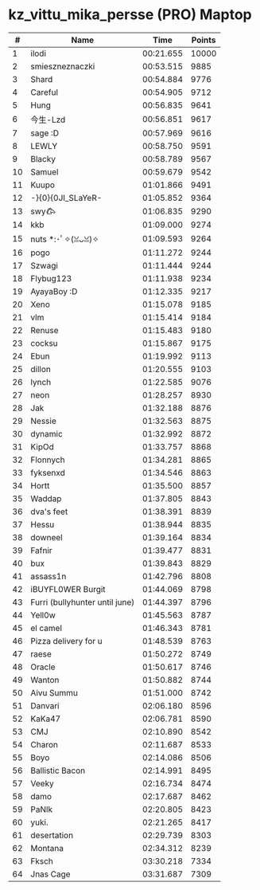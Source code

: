 # kz_vittu_mika_persse (PRO) Maptop

|  # | Name | Time | Points |
|-------------- | -------------- | -------------- | -------------- | 
| 1 | ilodi | 00:21.655 | 10000 | 
| 2 | smieszneznaczki | 00:53.515 | 9885 | 
| 3 | Shard | 00:54.884 | 9776 | 
| 4 | Careful | 00:54.905 | 9712 | 
| 5 | Hung | 00:56.835 | 9641 | 
| 6 | 今生-Lzd | 00:56.851 | 9617 | 
| 7 | sage :D | 00:57.969 | 9616 | 
| 8 | LEWLY | 00:58.750 | 9591 | 
| 9 | Blacky | 00:58.789 | 9567 | 
| 10 | Samuel | 00:59.679 | 9542 | 
| 11 | Kuupo | 01:01.866 | 9491 | 
| 12 | -}{0}{0JI_SLaYeR- | 01:05.852 | 9364 | 
| 13 | swy𐂃 | 01:06.835 | 9290 | 
| 14 | kkb | 01:09.000 | 9274 | 
| 15 | nuts *:･ﾟ✧(ꈍᴗꈍ)✧ | 01:09.593 | 9264 | 
| 16 | pogo | 01:11.272 | 9244 | 
| 17 | Szwagi | 01:11.444 | 9244 | 
| 18 | Flybug123 | 01:11.938 | 9234 | 
| 19 | AyayaBoy :D | 01:12.335 | 9217 | 
| 20 | Xeno | 01:15.078 | 9185 | 
| 21 | vlm | 01:15.414 | 9184 | 
| 22 | Renuse | 01:15.483 | 9180 | 
| 23 | cocksu | 01:15.867 | 9175 | 
| 24 | Ebun | 01:19.992 | 9113 | 
| 25 | dillon | 01:20.555 | 9103 | 
| 26 | lynch | 01:22.585 | 9076 | 
| 27 | neon | 01:28.257 | 8930 | 
| 28 | Jak | 01:32.188 | 8876 | 
| 29 | Nessie | 01:32.563 | 8875 | 
| 30 | dynamic | 01:32.992 | 8872 | 
| 31 | KipOd | 01:33.757 | 8868 | 
| 32 | Flonnych | 01:34.281 | 8865 | 
| 33 | fyksenxd | 01:34.546 | 8863 | 
| 34 | Hortt | 01:35.500 | 8857 | 
| 35 | Waddap | 01:37.805 | 8843 | 
| 36 | dva's feet | 01:38.391 | 8839 | 
| 37 | Hessu | 01:38.944 | 8835 | 
| 38 | downeel | 01:39.164 | 8834 | 
| 39 | Fafnir | 01:39.477 | 8831 | 
| 40 | bux | 01:39.843 | 8829 | 
| 41 | assass1n | 01:42.796 | 8808 | 
| 42 | iBUYFL0WER Burgit | 01:44.069 | 8798 | 
| 43 | Furri (bullyhunter until june) | 01:44.397 | 8796 | 
| 44 | Yell0w | 01:45.563 | 8787 | 
| 45 | el camel | 01:46.343 | 8781 | 
| 46 | Pizza delivery for u | 01:48.539 | 8763 | 
| 47 | raese | 01:50.272 | 8749 | 
| 48 | Oracle | 01:50.617 | 8746 | 
| 49 | Wanton | 01:50.882 | 8744 | 
| 50 | Aivu Summu | 01:51.000 | 8742 | 
| 51 | Danvari | 02:06.180 | 8596 | 
| 52 | KaKa47 | 02:06.781 | 8590 | 
| 53 | CMJ | 02:10.890 | 8542 | 
| 54 | Charon | 02:11.687 | 8533 | 
| 55 | Boyo | 02:14.086 | 8506 | 
| 56 | Ballistic Bacon | 02:14.991 | 8495 | 
| 57 | Veeky | 02:16.734 | 8474 | 
| 58 | damo | 02:17.687 | 8462 | 
| 59 | PaNlk | 02:20.805 | 8423 | 
| 60 | yuki. | 02:21.265 | 8417 | 
| 61 | desertation | 02:29.739 | 8303 | 
| 62 | Montana | 02:34.312 | 8239 | 
| 63 | Fksch | 03:30.218 | 7334 | 
| 64 | Jnas Cage | 03:31.687 | 7309 | 

